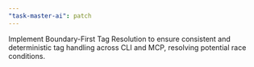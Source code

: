 ```yaml
---
"task-master-ai": patch
---
```


Implement Boundary-First Tag Resolution to ensure consistent and deterministic tag handling across CLI and MCP, resolving potential race conditions.
